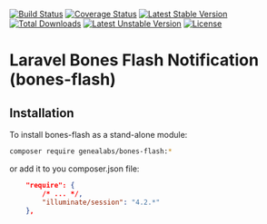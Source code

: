 [![Build Status](https://travis-ci.org/GeneaLabs/bones-flash.svg?branch=master)](https://travis-ci.org/GeneaLabs/bones-flash) [![Coverage Status](https://img.shields.io/coveralls/GeneaLabs/bones-flash.svg)](https://coveralls.io/r/GeneaLabs/bones-flash) [![Latest Stable Version](https://poser.pugx.org/genealabs/bones-flash/v/stable.svg)](https://packagist.org/packages/genealabs/bones-flash) [![Total Downloads](https://poser.pugx.org/genealabs/bones-flash/downloads.svg)](https://packagist.org/packages/genealabs/bones-flash) [![Latest Unstable Version](https://poser.pugx.org/genealabs/bones-flash/v/unstable.svg)](https://packagist.org/packages/genealabs/bones-flash) [![License](https://poser.pugx.org/genealabs/bones-flash/license.svg)](https://packagist.org/packages/genealabs/bones-flash)

Laravel Bones Flash Notification (bones-flash) 
=====
Installation
-----
To install bones-flash as a stand-alone module:

```sh
composer require genealabs/bones-flash:*
```

or add it to you composer.json file:

```json
    "require": {
        /* ... */,
        "illuminate/session": "4.2.*"
    },
```
